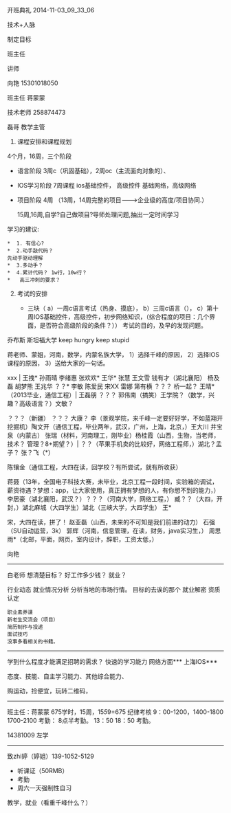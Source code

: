 开班典礼 2014-11-03_09_33_06

技术+人脉

制定目标	

班主任

讲师

向艳 15301018050

班主任 蒋蒙蒙 

技术老师  258874473


磊哥 教学主管

1.	课程安排和课程规划

4个月，16周，三个阶段

* 语言阶段  3周c（巩固基础），2周oc（主流面向对象的）、

* IOS学习阶段 7周课程
	ios基础控件， 高级控件
	基础网络，高级网络
* 项目阶段 4周 （13周，14周完整的项目--->企业级的高度/项目协同.）

 	15周,16周,自学?自己做项目?导师处理问题,抽出一定时间学习


学习的建议:

 	*  1. 有信心?
 	*  2.动手敲代码？
	先动手驱动理解
	*  3.多动手？
	*  4.累计代码？ 1w行，10w行？
	*	高三冲刺的要求？

2. 考试的安排
	
	* 三块（
	a）一周c语言考试（热身、摸底），
	b）三周c语言（），
	c）第十周IOS基础控件，高级控件，初步网络知识，（综合程度的项目：几个界面，是否符合高级阶段的条件？））
考试的目的，及早的发现问题。


乔布斯 斯坦福大学 keep hungry keep stupid

蒋老师、蒙姐，河南，数学，内蒙名族大学，
1）选择千峰的原因，
2）选择IOS课程的原因，
3）送给大家的一句话。

xxx	| 王拽*	 孙雨晴 李绪惠 张欢欢*  王华* 张慧  王文雪 
钱有才（湖北襄阳） 杨及磊 胡梦熊	王兆华	？？*	李敏  陈爱民 宋XX	雷娜
第有横  ？？？ 桥一起？  王晴*（2013毕业，通信工程）| 王磊朋 ？？？ 郭伟南（搞笑）王学院？（数学，兴趣？高级语言？）文敏？


？？？（新疆）   ？？？ 大康？  李（景观学院，来千峰一定要好好学，不如蓝翔开挖掘机）陶文开（通信工程，毕业两年，武汉，广州，上海，北京，）王大川 井宝泉（内蒙古） 张瑞（材料，河南理工，刚毕业）杨桂霞（山西，生物，当老师，技术？ 管理？8+期望？）|  ？？（苹果手机卖的比较好，网络工程师，）湖北？孟子？ 张？飞（*）

陈镶金（通信工程，大四在读，回学校？有所尝试，就有所收获）

蒋聂（13年，全国电子科技大赛，未毕业，北京工程一段时间，实验箱的调试，薪资待遇？梦想：app，让大家使用，真正拥有梦想的人，有你想不到的能力，） 李居豪（湖北襄阳，武汉？）？？？（河南大学，网络工程，） 臧？？（大四，开封，）湖北麻城（大四学生）湖北（三峡大学，大四学生） 王*

宋，大四在读，拼了！
赵亚磊（山西，未来的不可知是我们前进的动力）
石强（SU自动运营，3k）
郭辉（河南，信息管理，在读，财务，java实习生，）
周思雨*（北邮，平面，网页，室内设计，辞职，工资太低，）

向艳


----
白老师 
想清楚目标？
好工作多少钱？
就业？

行业动态
就业情况分析
分析当地的市场行情。
目标的去诶的那个
就业解密
资质认定

	职业素养课
	新老生交流会（项目）
	简历制作与投递
	面试技巧
	没事多看相关的书籍。
-----

学到什么程度才能满足招聘的需求？
快速的学习能力
网络方面***
上海IOS***

态度、技能、自主学习能力、其他综合能力、

购运动，捡便宜，玩转二维码，

-----
班主任：蒋蒙蒙 675学时，15周，15*5*9=675
纪律考核 9：00-1200，1400-1800 1700-2100 
考勤： 8点半考勤。 13：50 18：50 考勤。

14381009 左学 

-----

致zhi婷（婷姐）139-1052-5129

* 听课证（50RMB）
* 考勤
* 周六一天强制性自习

教学，就业（看重千峰什么？）
